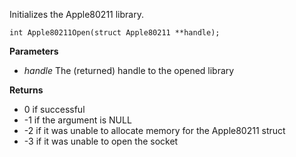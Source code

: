 Initializes the Apple80211 library.

` int Apple80211Open(struct Apple80211 **handle); `

**Parameters**

  * _handle_ The (returned) handle to the opened library

**Returns**

  * 0 if successful
  * -1 if the argument is NULL
  * -2 if it was unable to allocate memory for the Apple80211 struct
  * -3 if it was unable to open the socket